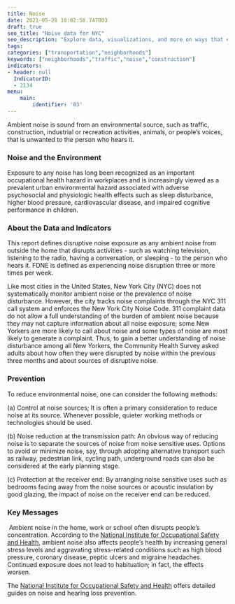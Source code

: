 ```yaml
---
title: Noise
date: 2021-05-28 18:02:58.747003
draft: true
seo_title: "Noise data for NYC"
seo_description: "Explore data, visualizations, and more on ways that environments shape health in New York City's neighborhoods.."
tags: 
categories: ["transportation","neighborhoods"]
keywords: ["neighborhoods","traffic","noise","construction"]
indicators:
- header: null
  IndicatorID: 
  - 2134
menu:
    main:
        identifier: '03'
---
```


Ambient noise is sound from an environmental source, such as traffic, construction, industrial or recreation activities, animals, or people’s voices, that is unwanted to the person who hears it.

### Noise and the Environment

Exposure to any noise has long been recognized as an important occupational health hazard in workplaces and is increasingly viewed as a prevalent urban environmental hazard associated with adverse psychosocial and physiologic health effects such as sleep disturbance, higher blood pressure, cardiovascular disease, and impaired cognitive performance in children.

### About the Data and Indicators

This report defines disruptive noise exposure as any ambient noise from outside the home that disrupts activities - such as watching television, listening to the radio, having a conversation, or sleeping - to the person who hears it. FDNE is defined as experiencing noise disruption three or more times per week.

Like most cities in the United States, New York City (NYC) does not systematically monitor ambient noise or the prevalence of noise disturbance. However, the city tracks noise complaints through the NYC 311 call system and enforces the New York City Noise Code. 311 complaint data do not allow a full understanding of the burden of ambient noise because they may not capture information about all noise exposure; some New Yorkers are more likely to call about noise and some types of noise are most likely to generate a complaint. Thus, to gain a better understanding of noise disturbance among all New Yorkers, the Community Health Survey asked adults about how often they were disrupted by noise within the previous three months and about sources of disruptive noise.

### Prevention

To reduce environmental noise, one can consider the following methods:

(a) Control at noise sources;
It is often a primary consideration to reduce noise at its source. Whenever possible, quieter working methods or technologies should be used.

(b) Noise reduction at the transmission path:
An obvious way of reducing noise is to separate the sources of noise from noise sensitive uses. Options to avoid or minimize noise, say, through adopting alternative transport such as railway, pedestrian link, cycling path, underground roads can also be considered at the early planning stage.

(c) Protection at the receiver end:
By arranging noise sensitive uses such as bedrooms facing away from the noise sources or acoustic insulation by good glazing, the impact of noise on the receiver end can be reduced.

### Key Messages

 Ambient noise in the home, work or school often disrupts people’s concentration. According to the [National Institute for Occupational Safety and Health](http://www.cdc.gov/niosh/), ambient noise also affects people’s health by increasing general stress levels and aggravating stress-related conditions such as high blood pressure, coronary disease, peptic ulcers and migraine headaches. Continued exposure does not lead to habituation; in fact, the effects worsen. 

The [National Institute for Occupational Safety and Health](http://www.cdc.gov/niosh/) offers detailed guides on noise and hearing loss prevention.
